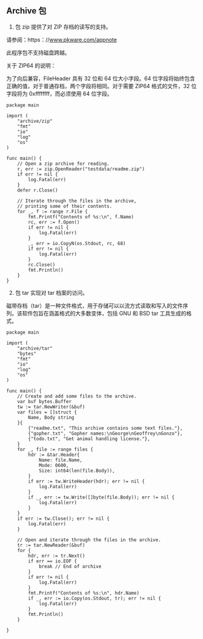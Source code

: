 ## Archive 包

1.  包 zip 提供了对 ZIP 存档的读写的支持。

请参阅：https：//www.pkware.com/appnote

此程序包不支持磁盘跨越。

关于 ZIP64 的说明：

为了向后兼容，FileHeader 具有 32 位和 64 位大小字段。64 位字段将始终包含正确的值，对于普通存档，两个字段将相同。对于需要 ZIP64 格式的文件，32 位字段将为 0xffffffff，而必须使用 64 位字段。

```
package main

import (
	"archive/zip"
	"fmt"
	"io"
	"log"
	"os"
)

func main() {
	// Open a zip archive for reading.
	r, err := zip.OpenReader("testdata/readme.zip")
	if err != nil {
		log.Fatal(err)
	}
	defer r.Close()

	// Iterate through the files in the archive,
	// printing some of their contents.
	for _, f := range r.File {
		fmt.Printf("Contents of %s:\n", f.Name)
		rc, err := f.Open()
		if err != nil {
			log.Fatal(err)
		}
		_, err = io.CopyN(os.Stdout, rc, 68)
		if err != nil {
			log.Fatal(err)
		}
		rc.Close()
		fmt.Println()
	}
}
```

2.  包 tar 实现对 tar 档案的访问。

磁带存档（tar）是一种文件格式，用于存储可以以流方式读取和写入的文件序列。该软件包旨在涵盖格式的大多数变体，包括 GNU 和 BSD tar 工具生成的格式。

```
package main

import (
	"archive/tar"
	"bytes"
	"fmt"
	"io"
	"log"
	"os"
)

func main() {
	// Create and add some files to the archive.
	var buf bytes.Buffer
	tw := tar.NewWriter(&buf)
	var files = []struct {
		Name, Body string
	}{
		{"readme.txt", "This archive contains some text files."},
		{"gopher.txt", "Gopher names:\nGeorge\nGeoffrey\nGonzo"},
		{"todo.txt", "Get animal handling license."},
	}
	for _, file := range files {
		hdr := &tar.Header{
			Name: file.Name,
			Mode: 0600,
			Size: int64(len(file.Body)),
		}
		if err := tw.WriteHeader(hdr); err != nil {
			log.Fatal(err)
		}
		if _, err := tw.Write([]byte(file.Body)); err != nil {
			log.Fatal(err)
		}
	}
	if err := tw.Close(); err != nil {
		log.Fatal(err)
	}

	// Open and iterate through the files in the archive.
	tr := tar.NewReader(&buf)
	for {
		hdr, err := tr.Next()
		if err == io.EOF {
			break // End of archive
		}
		if err != nil {
			log.Fatal(err)
		}
		fmt.Printf("Contents of %s:\n", hdr.Name)
		if _, err := io.Copy(os.Stdout, tr); err != nil {
			log.Fatal(err)
		}
		fmt.Println()
	}

}
```
